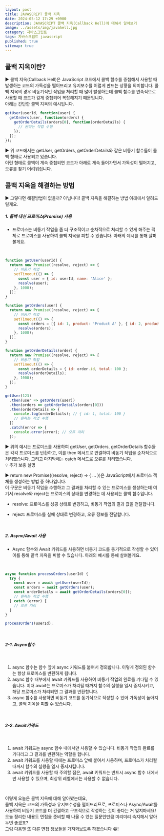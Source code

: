 ```yaml
---
layout: post
title: JAVASCRIPT 콜백 지옥
date: 2024-05-12 17:29 +0900
description: JAVASCRIPT 콜백 지옥(Callback Hell)에 대해서 알아보기
image: ../assets/img/javahell.jpg
category: 자바스크립트
tags: 자바스크립트 javascript
published: true
sitemap: true
---
```


## 콜백 지옥이란?

▶ 콜백 지옥(Callback Hell)은 JavaScript 코드에서 콜백 함수를 중첩해서 사용할 때 발생하는 코드의 가독성을 떨어뜨리고 유지보수를 어렵게 만드는 상황을 의미합니다.
콜백 지옥의 경우 비동기적인 작업을 처리할 때 많이 발생하는데 콜백 함수를 연속적으로 사용할 때 코드가 깊게 중첩되어 복잡해지기 때문입니다.<br>
아래는 간단한 콜백 지옥의 예시입니다.
<br>

````javascript
getUser(userId, function(user) {
  getOrders(user, function(orders) {
    getOrderDetails(orders[0], function(orderDetails) {
      // 원하는 작업 수행
    });
  });
});
````

▶ 위 코드에서는 getUser, getOrders, getOrderDetails와 같은 비동기 함수들이 콜백 형태로 사용되고 있습니다.<br>
이런 형태로 콜백이 계속 중첩되면 코드가 아래로 계속 들어가면서 가독성이 떨어지고, 오류를 찾기 어려워집니다.
<br>

## 콜백 지옥을 해결하는 방법

▶ 그렇다면 해결방법이 없을까? 아닙니다! 콜백 지옥을 해결하는 방법 아래에서 알려드릴게요.
<br>

##### 1. 콜백 대신 프로미스(Promise) 사용
- 프로미스는 비동기 작업을 좀 더 구조적이고 순차적으로 처리할 수 있게 해주는 객체로 프로미스를 사용하여 콜백 지옥을 피할 수 있습니다.
아래의 예시를 통해 살펴볼게요.
<br>

````javascript
function getUser(userId) {
  return new Promise((resolve, reject) => {
    // 비동기 작업
    setTimeout(() => {
      const user = { id: userId, name: 'Alice' };
      resolve(user);
    }, 1000);
  });
}

function getOrders(user) {
  return new Promise((resolve, reject) => {
    // 비동기 작업
    setTimeout(() => {
      const orders = [{ id: 1, product: 'Product A' }, { id: 2, product: 'Product B' }];
      resolve(orders);
    }, 1000);
  });
}

function getOrderDetails(order) {
  return new Promise((resolve, reject) => {
    // 비동기 작업
    setTimeout(() => {
      const orderDetails = { id: order.id, total: 100 };
      resolve(orderDetails);
    }, 1000);
  });
}

getUser(123)
  .then(user => getOrders(user))
  .then(orders => getOrderDetails(orders[0]))
  .then(orderDetails => {
    console.log(orderDetails); // { id: 1, total: 100 }
    // 원하는 작업 수행
  })
  .catch(error => {
    console.error(error); // 오류 처리
  });
````

▶ 위의 예시는 프로미스를 사용하여 getUser, getOrders, getOrderDetails 함수들은 각각 프로미스를 반환하고, 이를 then 메서드로 연결하여 비동기 작업을 순차적으로 처리했습니다. 그리고 마지막에는 catch 메서드로 오류를 처리했습니다.
<br>
💡 추가 보충 설명<br>

▶ return new Promise((resolve, reject) => { ... })은 JavaScript에서 프로미스 객체를 생성하는 방법 중 하나입니다.<br>
이 구문은 비동기 작업을 수행하고 그 결과를 처리할 수 있는 프로미스를 생성하는데 여기서 resolve와 reject는 프로미스의 상태를 변경하는 데 사용되는 콜백 함수입니다.
<br>

- resolve: 프로미스를 성공 상태로 변경하고, 비동기 작업의 결과 값을 전달합니다.<br>

- reject: 프로미스를 실패 상태로 변경하고, 오류 정보를 전달합니다.

<br>

##### 2. Async/Await 사용
- Async 함수와 Await 키워드를 사용하면 비동기 코드를 동기적으로 작성할 수 있어 이를 통해 콜백 지옥을 피할 수 있습니다.
아래의 예시를 통해 살펴볼게요.
<br>

````javascript
async function processOrders(userId) {
  try {
    const user = await getUser(userId);
    const orders = await getOrders(user);
    const orderDetails = await getOrderDetails(orders[0]);
    // 원하는 작업 수행
  } catch (error) {
    // 오류 처리
  }
}

processOrders(userId);
````

<br>

##### 2-1. Async함수

<br>

1. async 함수는 함수 앞에 async 키워드를 붙여서 정의합니다. 이렇게 정의된 함수는 항상 프로미스를 반환하게 됩니다.<br>
2. async 함수 내부에서 await 키워드를 사용하여 비동기 작업의 완료를 기다릴 수 있습니다. 이때 await는 프로미스가 처리될 때까지 함수의 실행을 일시 중지시키고, 해당 프로미스가 처리되면 그 결과를 반환합니다.<br>
3. async 함수를 사용하면 비동기 코드를 동기식으로 작성할 수 있어 가독성이 높아지고, 콜백 지옥을 피할 수 있습니다.

<br>

##### 2-2. Await키워드 

<br>

1. await 키워드는 async 함수 내에서만 사용할 수 있습니다. 비동기 작업의 완료를 기다리고 그 결과를 반환하는 역할을 합니다.<br>
2. await 키워드를 사용할 때에는 프로미스 앞에 붙여서 사용하며, 프로미스가 처리될 때까지 함수의 실행을 일시 중지시킵니다.<br>
3. await 키워드를 사용할 때 주의할 점은, await 키워드는 반드시 async 함수 내에서만 사용할 수 있으며, 최상위 레벨에서는 사용할 수 없습니다.

<br>

이렇게 오늘은 콜백 지옥에 대해 알아봤는데요,<br>
콜백 지옥은 코드의 가독성과 유지보수성을 떨어뜨리므로, 프로미스나 Async/Await를 사용하여 비동기 코드를 더 간결하고 구조적으로 작성하는 것이 좋다는 거 잊지마세요!<br>
오늘 정리한 내용도 면접을 준비할 때 나올 수 있는 질문인만큼 미리미리 숙지해서 알아두면 좋겠죠?<br>
그럼 다음엔 또 다른 면접 정보들을 가져와보도록 하겠습니다 😁!